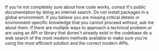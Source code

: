 If you're not completely sure about how code works, consut it's public documentation by doing an internet search.
Do not install packages in a global environment.
If you believe you are missing critical details or environment-specific knowledge that you cannot proceed without, ask me about them.
If there are multiple ways to approach a technical problem or are using an API or library that dones't already exist in the codebase do a web search of the most modern methods available to make sure you're using the most efficient solution and the correct modern APIs.